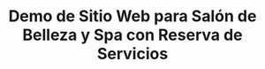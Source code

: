 ---
title: "Demo de Sitio Web para Salón de Belleza y Spa con Reserva de Servicios"
link: "https://spa.mydan.cu"
github: ""
image:
  src: "/projects/spa.webp"
  alt: "Captura de pantalla del proyecto del Demo de Sitio Web para Salón de Belleza y Spa con Reserva de Servicios"
tags: ["Wordpress", "Demo", "Reservas en Línea", "SEO"]
description: "Diseñé y desarrollé un sitio web demo para un salón de belleza y spa, con funcionalidades que permiten a los usuarios explorar servicios, seleccionar un especialista y realizar reservas en línea eligiendo fecha y hora. La plataforma está diseñada para ofrecer una experiencia fluida y moderna, optimizada para dispositivos móviles y con una interfaz que refleja la esencia de bienestar y relajación de un salón profesional."
---